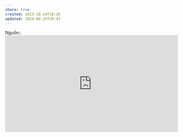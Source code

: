 ```yaml
---
share: true
created: 2023-10-24T18:26
updated: 2024-08-25T20:43
---
```

Nguồn:: <iframe width="560" height="315" src="https://www.youtube.com/embed/ZYTXc2fK-JY" title="YouTube video player" frameborder="0" allow="accelerometer; autoplay; clipboard-write; encrypted-media; gyroscope; picture-in-picture; web-share" referrerpolicy="strict-origin-when-cross-origin" allowfullscreen></iframe>
